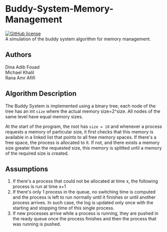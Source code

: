 # Buddy-System-Memory-Management
[![GitHub license](https://img.shields.io/github/license/MichaelKMalak/Buddy-System-Memory-Management.svg)](https://github.com/MichaelKMalak/Buddy-System-Memory-Management/blob/master/LICENSE)
<br>A simulation of the buddy system algorithm for memory management.

## Authors
Dina Adib Fouad  
Michael Khalil   
Rana Amr Afifi  

## Algorithm Description
The Buddy System is implemented using a binary tree; each node of the tree has an int `size` where the actual memory size=2^size. All nodes of the same level have equal memory sizes. 

At the start of the program, the root has `size = 10` and whenever a process requests a memory of particular size, it first checks that this memory is available in a linked list that points to all free memory spaces. 
If there's a free space, the process is allocated to it. 
If not, and there exists a memory size greater than the requested size, this memory is splitted until a memory of the required size is created. 

## Assumptions
1. If there's a process that could not be allocated at time x, the following process is run at time x+1 
2. If there's only 1 process in the queue, no switching time is computed and the process is left to run normally until it finishes or until another process arrives. In such case, the log is updated only once with the starting and stopping time of this single process. 
3. If new processes arrive while a process is running, they are pushed in the ready queue once the process finishes and then the process that was running is pushed.
